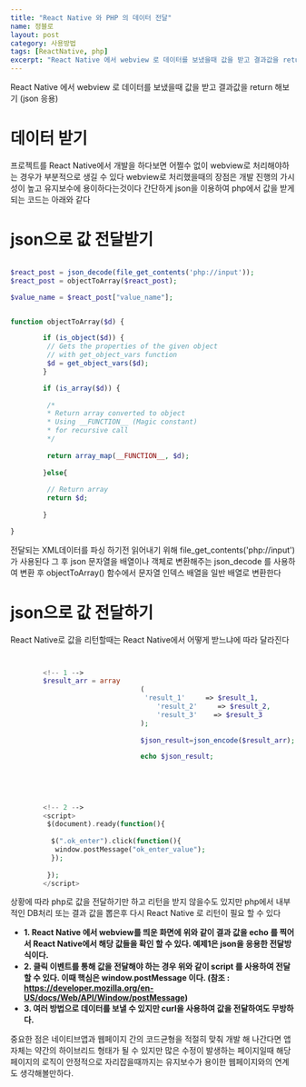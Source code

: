 ```yaml
---
title: "React Native 와 PHP 의 데이터 전달"
name: 정블로
layout: post
category: 사용방법
tags: [ReactNative, php]
excerpt: "React Native 에서 webview 로 데이터를 보냈을때 값을 받고 결과값을 return 해보기"
---
```


React Native 에서 webview 로 데이터를 보냈을때 값을 받고 결과값을 return 해보기 (json 응용)

# 데이터 받기

프로젝트를 React Native에서 개발을 하다보면 어쩔수 없이 webview로 처리해야하는 경우가 부분적으로 생길 수 있다
webview로 처리했을때의 장점은 개발 진행의 가시성이 높고 유지보수에 용이하다는것이다
간단하게 json을 이용하여 php에서 값을 받게 되는 코드는 아래와 같다


# json으로 값 전달받기

```php

$react_post = json_decode(file_get_contents('php://input'));
$react_post = objectToArray($react_post); 

$value_name = $react_post["value_name"];


function objectToArray($d) {

        if (is_object($d)) {
         // Gets the properties of the given object
         // with get_object_vars function
         $d = get_object_vars($d);
        }

        if (is_array($d)) {
      
         /*
         * Return array converted to object
         * Using __FUNCTION__ (Magic constant)
         * for recursive call
         */
      
         return array_map(__FUNCTION__, $d);
      
        }else{
      
         // Return array
         return $d;
      
        }

}


```
전달되는 XML데이터를 파싱 하기전 읽어내기 위해 file_get_contents('php://input') 가 사용된다
그 후 json 문자열을 배열이나 객체로 변환해주는 json_decode 를 사용하여 변환 후
objectToArray() 함수에서 문자열 인덱스 배열을 일반 배열로 변환한다



# json으로 값 전달하기

React Native로 값을 리턴할때는 React Native에서 어떻게 받느냐에 따라 달라진다

```php


        <!-- 1 -->
        $result_arr = array
								(
								 'result_1'     => $result_1,
									'result_2'     => $result_2,
									'result_3' 	  => $result_3
								);
								
								$json_result=json_encode($result_arr);

								echo $json_result;
        
        
        
        
        
        <!-- 2 -->
        <script>
         $(document).ready(function(){
 
          $(".ok_enter").click(function(){
           window.postMessage("ok_enter_value");
          });
 
         });
        </script>
```

상황에 따라 php로 값을 전달하기만 하고 리턴을 받지 않을수도 있지만
php에서 내부적인 DB처리 또는 결과 값을 뽑은후 다시 React Native 로 리턴이 필요 할 수 있다

- __1. React Native 에서 webview를 띄운 화면에 위와 같이 결과 값을 echo 를 찍어서 React Native에서 해당 값들을 확인 할 수 있다. 예제1은 json을 응용한 전달방식이다.__
- __2. 클릭 이벤트를 통해 값을 전달해야 하는 경우 위와 같이 script 를 사용하여 전달 할 수 있다. 이때 핵심은 window.postMessage 이다.
(참조 : <https://developer.mozilla.org/en-US/docs/Web/API/Window/postMessage>)__ 
- __3. 여러 방법으로 데이터를 보낼 수 있지만 curl을 사용하여 값을 전달하여도 무방하다.__

중요한 점은 네이티브앱과 웹페이지 간의 코드균형을 적절히 맞춰 개발 해 나간다면 앱 자체는 약간의 하이브리드 형태가 될 수 있지만
많은 수정이 발생하는 페이지일때 해당 페이지의 로직이 안정적으로 자리잡을때까지는 유지보수가 용이한 웹페이지와의 연계도 생각해볼만하다.



